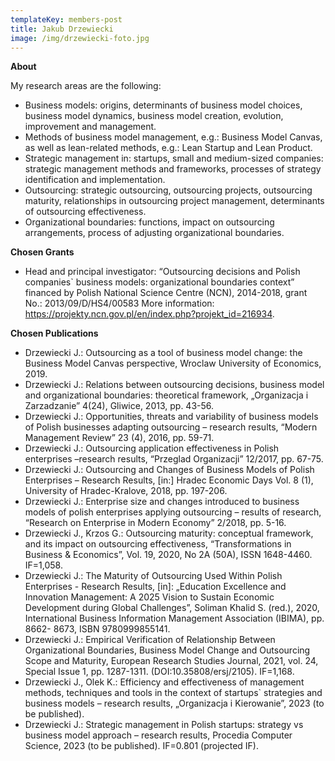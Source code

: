 ```yaml
---
templateKey: members-post
title: Jakub Drzewiecki
image: /img/drzewiecki-foto.jpg
---
```

**A﻿bout**

M﻿y research areas are the following: 

* Business models: origins, determinants of business model choices, business model dynamics, business model creation, evolution, improvement and management.
* Methods of business model management, e.g.: Business Model Canvas, as well as lean-related methods, e.g.: Lean Startup and Lean Product.
* Strategic management in: startups, small and medium-sized companies: strategic management methods and frameworks, processes of strategy identification and implementation.
* Outsourcing: strategic outsourcing, outsourcing projects, outsourcing maturity, relationships in outsourcing project management, determinants of outsourcing effectiveness.
* Organizational boundaries: functions, impact on outsourcing arrangements, process of adjusting organizational boundaries.

**C﻿hosen Grants**

* Head and principal investigator: “Outsourcing decisions and Polish companies` business models: organizational boundaries context” financed by Polish National Science Centre (NCN), 2014-2018, grant No.: 2013/09/D/HS4/00583 More information: https://projekty.ncn.gov.pl/en/index.php?projekt_id=216934.

**C﻿hosen Publications**

* Drzewiecki J.: Outsourcing as a tool of business model change: the Business Model Canvas perspective, Wroclaw University of Economics, 2019.
* Drzewiecki J.: Relations between outsourcing decisions, business model and organizational boundaries: theoretical framework, „Organizacja i Zarzadzanie” 4(24), Gliwice, 2013, pp. 43-56. 
* Drzewiecki J.: Opportunities, threats and variability of business models of Polish businesses adapting outsourcing – research results, “Modern Management Review” 23 (4), 2016, pp. 59-71. 
* Drzewiecki J.: Outsourcing application effectiveness in Polish enterprises –research results, “Przeglad Organizacji” 12/2017, pp. 67-75. 
* Drzewiecki J.: Outsourcing and Changes of Business Models of Polish Enterprises – Research Results, \[in:] Hradec Economic Days Vol. 8 (1), University of Hradec-Kralove, 2018, pp. 197-206. 
* Drzewiecki J.: Enterprise size and changes introduced to business models of polish enterprises applying outsourcing – results of research, “Research on Enterprise in Modern Economy” 2/2018, pp. 5-16. 
* Drzewiecki J., Krzos G.: Outsourcing maturity: conceptual framework, and its impact on outsourcing effectiveness, “Transformations in Business & Economics”, Vol. 19, 2020, No 2A (50A), ISSN 1648-4460. IF=1,058.
* Drzewiecki J.: The Maturity of Outsourcing Used Within Polish Enterprises - Research Results, \[in]: „Education Excellence and Innovation Management: A 2025 Vision to Sustain Economic Development during Global Challenges”, Soliman Khalid S. (red.), 2020, International Business Information Management Association (IBIMA), pp. 8662- 8673, ISBN 9780999855141. 
* Drzewiecki J.: Empirical Verification of Relationship Between Organizational Boundaries, Business Model Change and Outsourcing Scope and Maturity, European Research Studies Journal, 2021, vol. 24, Special Issue 1, pp. 1287-1311. (DOI:10.35808/ersj/2105). IF=1,168.
* Drzewiecki J., Olek K.: Efficiency and effectiveness of management methods, techniques and tools in the context of startups` strategies and business models – research results, „Organizacja i Kierowanie”, 2023 (to be published). 
* Drzewiecki J.: Strategic management in Polish startups: strategy vs business model approach – research results, Procedia Computer Science, 2023 (to be published). IF=0.801 (projected IF).